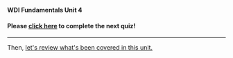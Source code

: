 **WDI Fundamentals Unit 4**

#### Please [click here](https://ga-immersives.typeform.com/to/rH3VOJ) to complete the next quiz!

---

Then, [let's review what's been covered in this unit.](08_cheatsheet.md)
